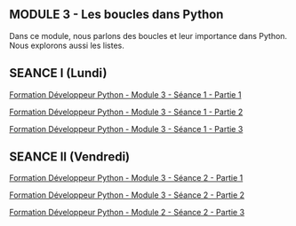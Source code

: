 ## MODULE 3 - Les boucles dans Python
Dans ce module, nous parlons des boucles et leur importance dans Python. Nous explorons aussi les listes.

## SEANCE I (Lundi)
[Formation Développeur Python - Module 3 - Séance 1 - Partie 1]()


[Formation Développeur Python - Module 3 - Séance 1 - Partie 2]()


[Formation Développeur Python - Module 3 - Séance 1 - Partie 3]()


## SEANCE II (Vendredi)
[Formation Développeur Python - Module 3 - Séance 2 - Partie 1]()

[Formation Développeur Python - Module 3 - Séance 2 - Partie 2]()

[Formation Développeur Python - Module 2 - Séance 2 - Partie 3]()